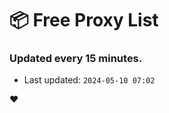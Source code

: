 # :package: Free Proxy List
### Updated every 15 minutes.

- Last updated: `2024-05-10 07:02`

:heart:
